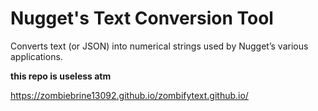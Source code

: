 # Nugget's Text Conversion Tool
Converts text (or JSON) into numerical strings used by Nugget’s various applications.

**this repo is useless atm**

https://zombiebrine13092.github.io/zombifytext.github.io/
